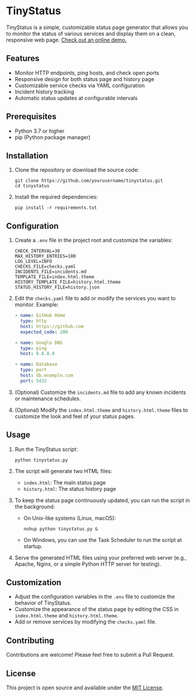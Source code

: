 # TinyStatus

TinyStatus is a simple, customizable status page generator that allows you to monitor the status of various services and display them on a clean, responsive web page. [Check out an online demo.](https://status.harry.id)

## Features

- Monitor HTTP endpoints, ping hosts, and check open ports
- Responsive design for both status page and history page
- Customizable service checks via YAML configuration
- Incident history tracking
- Automatic status updates at configurable intervals

## Prerequisites

- Python 3.7 or higher
- pip (Python package manager)

## Installation

1. Clone the repository or download the source code:
   ```
   git clone https://github.com/yourusername/tinystatus.git
   cd tinystatus
   ```

2. Install the required dependencies:
   ```
   pip install -r requirements.txt
   ```

## Configuration

1. Create a `.env` file in the project root and customize the variables:
   ```
   CHECK_INTERVAL=30
   MAX_HISTORY_ENTRIES=100
   LOG_LEVEL=INFO
   CHECKS_FILE=checks.yaml
   INCIDENTS_FILE=incidents.md
   TEMPLATE_FILE=index.html.theme
   HISTORY_TEMPLATE_FILE=history.html.theme
   STATUS_HISTORY_FILE=history.json
   ```

2. Edit the `checks.yaml` file to add or modify the services you want to monitor. Example:
   ```yaml
   - name: GitHub Home
     type: http
     host: https://github.com
     expected_code: 200

   - name: Google DNS
     type: ping
     host: 8.8.8.8

   - name: Database
     type: port
     host: db.example.com
     port: 5432
   ```

3. (Optional) Customize the `incidents.md` file to add any known incidents or maintenance schedules.

4. (Optional) Modify the `index.html.theme` and `history.html.theme` files to customize the look and feel of your status pages.

## Usage

1. Run the TinyStatus script:
   ```
   python tinystatus.py
   ```

2. The script will generate two HTML files:
   - `index.html`: The main status page
   - `history.html`: The status history page

3. To keep the status page continuously updated, you can run the script in the background:
   - On Unix-like systems (Linux, macOS):
     ```
     nohup python tinystatus.py &
     ```
   - On Windows, you can use the Task Scheduler to run the script at startup.

4. Serve the generated HTML files using your preferred web server (e.g., Apache, Nginx, or a simple Python HTTP server for testing).

## Customization

- Adjust the configuration variables in the `.env` file to customize the behavior of TinyStatus.
- Customize the appearance of the status page by editing the CSS in `index.html.theme` and `history.html.theme`.
- Add or remove services by modifying the `checks.yaml` file.

## Contributing

Contributions are welcome! Please feel free to submit a Pull Request.

## License

This project is open source and available under the [MIT License](LICENSE).
